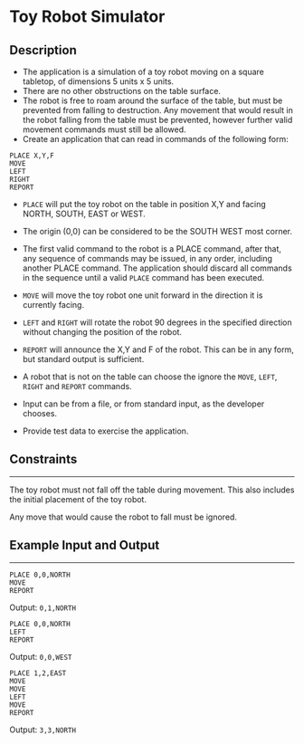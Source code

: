 # Toy Robot Simulator

## Description

- The application is a simulation of a toy robot moving on a square tabletop, of
  dimensions 5 units x 5 units.
- There are no other obstructions on the table surface.
- The robot is free to roam around the surface of the table, but must be
  prevented from falling to destruction. Any movement
  that would result in the robot falling from the table must be prevented,
  however further valid movement commands must still
  be allowed.
- Create an application that can read in commands of the following form:

```
PLACE X,Y,F
MOVE
LEFT
RIGHT
REPORT
```

- `PLACE` will put the toy robot on the table in position X,Y and facing NORTH,
  SOUTH, EAST or WEST.
- The origin (0,0) can be considered to be the SOUTH WEST most corner.
- The first valid command to the robot is a PLACE command, after that, any
  sequence of commands may be issued, in any order, including another PLACE
  command. The application should discard all commands in the sequence until a
  valid `PLACE` command has been executed.
- `MOVE` will move the toy robot one unit forward in the direction it is currently
  facing.
- `LEFT` and `RIGHT` will rotate the robot 90 degrees in the specified direction
  without changing the position of the robot.
- `REPORT` will announce the X,Y and F of the robot. This can be in any form, but
  standard output is sufficient.

- A robot that is not on the table can choose the ignore the `MOVE`, `LEFT`, `RIGHT`
  and `REPORT` commands.
- Input can be from a file, or from standard input, as the developer chooses.
- Provide test data to exercise the application.

## Constraints

---

The toy robot must not fall off the table during movement. This also includes
the initial placement of the toy robot.

Any move that would cause the robot to fall must be ignored.

## Example Input and Output

---

```
PLACE 0,0,NORTH
MOVE
REPORT
```

Output: `0,1,NORTH`

```
PLACE 0,0,NORTH
LEFT
REPORT
```

Output: `0,0,WEST`

```
PLACE 1,2,EAST
MOVE
MOVE
LEFT
MOVE
REPORT
```

Output: `3,3,NORTH`
